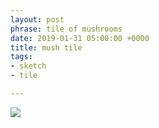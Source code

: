 ```yaml
---
layout: post
phrase: tile of mushrooms
date: 2019-01-31 05:00:00 +0000
title: mush tile
tags:
- sketch
- tile

---
```

![]({{site.baseurl}}/assets/images/mushroomgrid.jpg)